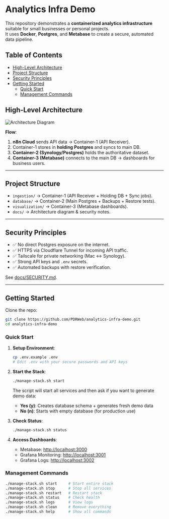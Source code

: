 # Analytics Infra Demo

This repository demonstrates a **containerized analytics infrastructure** suitable for small businesses or personal projects.  
It uses **Docker**, **Postgres**, and **Metabase** to create a secure, automated data pipeline.

## Table of Contents

- [High-Level Architecture](#high-level-architecture)
- [Project Structure](#project-structure)
- [Security Principles](#security-principles)
- [Getting Started](#getting-started)
  - [Quick Start](#quick-start)
  - [Management Commands](#management-commands)

## High-Level Architecture

![Architecture Diagram](docs/architecture.png)

**Flow**:

1. **n8n Cloud** sends API data → Container-1 (API Receiver).
2. Container-1 stores in **holding Postgres** and syncs to main DB.
3. **Container-2 (Synology/Postgres)** holds the authoritative dataset.
4. **Container-3 (Metabase)** connects to the main DB → dashboards for business users.

---

## Project Structure

- `ingestion/` → Container-1 (API Receiver + Holding DB + Sync jobs).
- `database/` → Container-2 (Main Postgres + Backups + Restore tests).
- `visualization/` → Container-3 (Metabase dashboards).
- `docs/` → Architecture diagram & security notes.

---

## Security Principles

- ✅ No direct Postgres exposure on the internet.  
- ✅ HTTPS via Cloudflare Tunnel for incoming API traffic.  
- ✅ Tailscale for private networking (Mac ↔ Synology).  
- ✅ Strong API keys and `.env` secrets.  
- ✅ Automated backups with restore verification.  

See [docs/SECURITY.md](docs/SECURITY.md).

---

## Getting Started

Clone the repo:

```bash
git clone https://github.com/PDRWeb/analytics-infra-demo.git
cd analytics-infra-demo
```

### Quick Start

1. **Setup Environment**:

   ```bash
   cp .env.example .env
   # Edit .env with your secure passwords and API keys
   ```

2. **Start the Stack**:

   ```bash
   ./manage-stack.sh start
   ```

   The script will start all services and then ask if you want to generate demo data:
   - **Yes (y)**: Creates database schema + generates fresh demo data
   - **No (n)**: Starts with empty database (for production use)

3. **Check Status**:

   ```bash
   ./manage-stack.sh status
   ```

4. **Access Dashboards**:

   - Metabase: [http://localhost:3000](http://localhost:3000)
   - Grafana Monitoring: [http://localhost:3001](http://localhost:3001)
   - Grafana Logs: [http://localhost:3002](http://localhost:3002)

### Management Commands

```bash
./manage-stack.sh start     # Start entire stack
./manage-stack.sh stop      # Stop all services
./manage-stack.sh restart   # Restart stack
./manage-stack.sh status    # Check health
./manage-stack.sh logs      # View logs
./manage-stack.sh clean     # Remove everything
./manage-stack.sh help      # Show all commands
```
